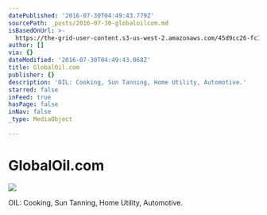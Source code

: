 ```yaml
---
datePublished: '2016-07-30T04:49:43.779Z'
sourcePath: _posts/2016-07-30-globaloilcom.md
isBasedOnUrl: >-
  https://the-grid-user-content.s3-us-west-2.amazonaws.com/45d9cc26-fc1c-4d03-bf52-8510f25b1a04.jpg
author: []
via: {}
dateModified: '2016-07-30T04:49:43.068Z'
title: GlobalOil.com
publisher: {}
description: 'OIL: Cooking, Sun Tanning, Home Utility, Automotive.'
starred: false
inFeed: true
hasPage: false
inNav: false
_type: MediaObject

---
```

# GlobalOil.com
![](https://the-grid-user-content.s3-us-west-2.amazonaws.com/45d9cc26-fc1c-4d03-bf52-8510f25b1a04.jpg)

OIL: Cooking, Sun Tanning, Home Utility, Automotive.